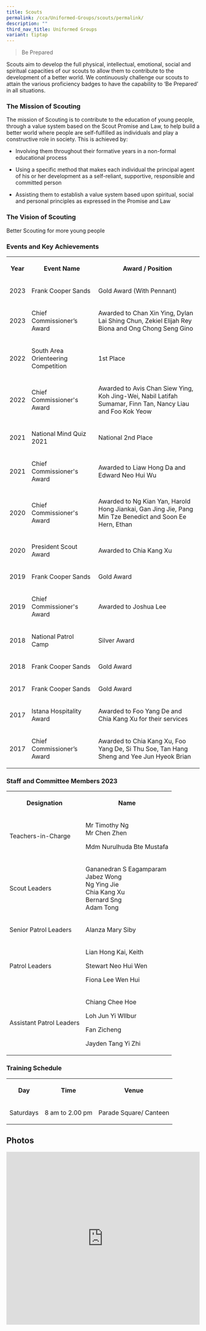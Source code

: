 ```yaml
---
title: Scouts
permalink: /cca/Uniformed-Groups/scouts/permalink/
description: ""
third_nav_title: Uniformed Groups
variant: tiptap
---
```

<blockquote><p>Be Prepared</p></blockquote><p>Scouts aim to develop the full physical, intellectual, emotional, social and spiritual capacities of our scouts to allow them to contribute to the development of a better world. We continuously challenge our scouts to attain the various proficiency badges to have the capability to ‘Be Prepared’ in all situations.</p><h3>The Mission of Scouting</h3><p>The mission of Scouting is to contribute to the education of young people, through a value system based on the Scout Promise and Law, to help build a better world where people are self-fulfilled as individuals and play a constructive role in society. This is achieved by:</p><ul data-tight="true" class="tight"><li><p>Involving them throughout their formative years in a non-formal educational process</p></li><li><p>Using a specific method that makes each individual the principal agent of his or her development as a self-reliant, supportive, responsible and committed person</p></li><li><p>Assisting them to establish a value system based upon spiritual, social and personal principles as expressed in the Promise and Law</p></li></ul><h3>The Vision of Scouting</h3><p>Better Scouting for more young people</p><h3>Events and Key Achievements</h3><table><tbody><tr><th rowspan="1" colspan="1"><p>Year</p></th><th rowspan="1" colspan="1"><p>Event Name</p></th><th rowspan="1" colspan="1"><p>Award / Position</p></th></tr><tr><td rowspan="1" colspan="1"><p>2023</p></td><td rowspan="1" colspan="1"><p>Frank Cooper Sands</p></td><td rowspan="1" colspan="1"><p>Gold Award (With Pennant)</p></td></tr><tr><td rowspan="1" colspan="1"><p>2023</p></td><td rowspan="1" colspan="1"><p>Chief Commissioner’s Award</p></td><td rowspan="1" colspan="1"><p>Awarded to Chan Xin Ying, Dylan Lai Shing Chun, Zekiel Elijah Rey Biona and Ong Chong Seng Gino</p></td></tr><tr><td rowspan="1" colspan="1"><p>2022</p></td><td rowspan="1" colspan="1"><p>South Area Orienteering Competition</p></td><td rowspan="1" colspan="1"><p>1st Place</p></td></tr><tr><td rowspan="1" colspan="1"><p>2022</p></td><td rowspan="1" colspan="1"><p>Chief Commissioner's Award</p></td><td rowspan="1" colspan="1"><p>Awarded to Avis Chan Siew Ying, Koh Jing-Wei, Nabil Latifah Sumamar, Finn Tan, Nancy Liau and Foo Kok Yeow</p></td></tr><tr><td rowspan="1" colspan="1"><p>2021</p></td><td rowspan="1" colspan="1"><p>National Mind Quiz 2021</p></td><td rowspan="1" colspan="1"><p>National 2nd Place</p></td></tr><tr><td rowspan="1" colspan="1"><p>2021</p></td><td rowspan="1" colspan="1"><p>Chief Commissioner's Award</p></td><td rowspan="1" colspan="1"><p>Awarded to Liaw Hong Da and Edward Neo Hui Wu</p></td></tr><tr><td rowspan="1" colspan="1"><p>2020</p></td><td rowspan="1" colspan="1"><p>Chief Commissioner's Award</p></td><td rowspan="1" colspan="1"><p>Awarded to Ng Kian Yan, Harold Hong Jiankai, Gan Jing Jie, Pang Min Tze Benedict and Soon Ee Hern, Ethan</p></td></tr><tr><td rowspan="1" colspan="1"><p>2020</p></td><td rowspan="1" colspan="1"><p>President Scout Award</p></td><td rowspan="1" colspan="1"><p>Awarded to Chia Kang Xu</p></td></tr><tr><td rowspan="1" colspan="1"><p>2019</p></td><td rowspan="1" colspan="1"><p>Frank Cooper Sands</p></td><td rowspan="1" colspan="1"><p>Gold Award</p></td></tr><tr><td rowspan="1" colspan="1"><p>2019</p></td><td rowspan="1" colspan="1"><p>Chief Commissioner's Award</p></td><td rowspan="1" colspan="1"><p>Awarded to Joshua Lee</p></td></tr><tr><td rowspan="1" colspan="1"><p>2018</p></td><td rowspan="1" colspan="1"><p>National Patrol Camp</p></td><td rowspan="1" colspan="1"><p>Silver Award</p></td></tr><tr><td rowspan="1" colspan="1"><p>2018</p></td><td rowspan="1" colspan="1"><p>Frank Cooper Sands</p></td><td rowspan="1" colspan="1"><p>Gold Award</p></td></tr><tr><td rowspan="1" colspan="1"><p>2017</p></td><td rowspan="1" colspan="1"><p>Frank Cooper Sands</p></td><td rowspan="1" colspan="1"><p>Gold Award</p></td></tr><tr><td rowspan="1" colspan="1"><p>2017</p></td><td rowspan="1" colspan="1"><p>Istana Hospitality Award</p></td><td rowspan="1" colspan="1"><p>Awarded to Foo Yang De and Chia Kang Xu for their services</p></td></tr><tr><td rowspan="1" colspan="1"><p>2017</p></td><td rowspan="1" colspan="1"><p>Chief Commissioner’s Award</p></td><td rowspan="1" colspan="1"><p>Awarded to Chia Kang Xu, Foo Yang De, Si Thu Soe, Tan Hang Sheng and Yee Jun Hyeok Brian</p></td></tr></tbody></table><h3>Staff and Committee Members 2023</h3><table><tbody><tr><th rowspan="1" colspan="1"><p>Designation</p></th><th rowspan="1" colspan="1"><p>Name</p></th></tr><tr><td rowspan="1" colspan="1"><p>Teachers-in-Charge</p></td><td rowspan="1" colspan="1"><p>Mr Timothy Ng<br>Mr Chen Zhen</p><p>Mdm Nurulhuda Bte Mustafa</p></td></tr><tr><td rowspan="1" colspan="1"><p>Scout Leaders</p></td><td rowspan="1" colspan="1"><p>Gananedran S Eagamparam <br>Jabez Wong<br>Ng Ying Jie <br>Chia Kang Xu <br>Bernard Sng<br>Adam Tong</p></td></tr><tr><td rowspan="1" colspan="1"><p>Senior Patrol Leaders</p></td><td rowspan="1" colspan="1"><p>Alanza Mary Siby</p></td></tr><tr><td rowspan="1" colspan="1"><p>Patrol Leaders</p></td><td rowspan="1" colspan="1"><p>Lian Hong Kai, Keith </p><p>Stewart Neo Hui Wen</p><p>Fiona Lee Wen Hui</p></td></tr><tr><td rowspan="1" colspan="1"><p>Assistant Patrol Leaders</p></td><td rowspan="1" colspan="1"><p>Chiang Chee Hoe</p><p>Loh Jun Yi WIlbur </p><p>Fan Zicheng</p><p>Jayden Tang Yi Zhi</p></td></tr></tbody></table><h3>Training Schedule</h3><table><tbody><tr><th rowspan="1" colspan="1"><p>Day</p></th><th rowspan="1" colspan="1"><p>Time</p></th><th rowspan="1" colspan="1"><p>Venue</p></th></tr><tr><td rowspan="1" colspan="1"><p>Saturdays</p></td><td rowspan="1" colspan="1"><p>8 am to 2.00 pm</p></td><td rowspan="1" colspan="1"><p>Parade Square/ Canteen</p></td></tr></tbody></table><h2>Photos</h2><div class="iframe-wrapper"><iframe height="450" width="100%" allowfullscreen="true" frameborder="0" src="https://docs.google.com/presentation/d/e/2PACX-1vQ3V9MPa2gfkdprwp0rLQ7QyFm3uzRSD_ccwbgNPY6LURIZOH5CDnM6-QNOdaSG78dj-9wLTOWR5WQp/embed?start=true&amp;loop=true&amp;delayms=3000"></iframe></div><p></p>